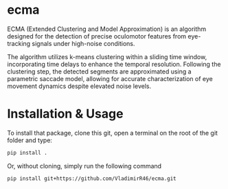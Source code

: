 # ecma
ECMA (Extended Clustering and Model Approximation) is an algorithm designed for the detection of precise oculomotor features from eye-tracking signals under high-noise conditions.

The algorithm utilizes k-means clustering within a sliding time window, incorporating time delays to enhance the temporal resolution. Following the clustering step, the detected segments are approximated using a parametric saccade model, allowing for accurate characterization of eye movement dynamics despite elevated noise levels.

Installation & Usage
====================

To install that package, clone this git, open a terminal on the root of the git folder and type:
```bash
pip install .
```

Or, without cloning, simply run the following command
```bash
pip install git+https://github.com/VladimirR46/ecma.git
```

